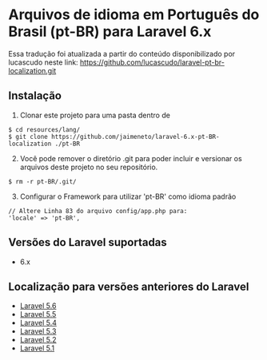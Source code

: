 # Arquivos de idioma em Português do Brasil (pt-BR) para Laravel 6.x

Essa tradução foi atualizada a partir do conteúdo disponibilizado por lucascudo neste link:
https://github.com/lucascudo/laravel-pt-br-localization.git

## Instalação

1. Clonar este projeto para uma pasta dentro de 
  ```
  $ cd resources/lang/
  $ git clone https://github.com/jaimeneto/laravel-6.x-pt-BR-localization ./pt-BR
  ```
2. Você pode remover o diretório .git para poder incluir e versionar os arquivos deste projeto no seu repositório.

  ```
  $ rm -r pt-BR/.git/
  ```
3. Configurar o Framework para utilizar 'pt-BR' como idioma padrão
  ```
  // Altere Linha 83 do arquivo config/app.php para:
  'locale' => 'pt-BR',
  ```
## Versões do Laravel suportadas

* 6.x

## Localização para versões anteriores do Laravel

* [Laravel 5.6](https://github.com/lucascudo/laravel-pt-br-localization)  
* [Laravel 5.5](https://github.com/enniosousa/laravel-5.5-pt-BR-localization)
* [Laravel 5.4](https://github.com/Leomhl/laravel-5.4-pt-br-localization)
* [Laravel 5.3](https://github.com/leandroluk/laravel-5.3-pt-br-localization)
* [Laravel 5.2](https://github.com/felipeporto/laravel-5.2-pt-br-localization)
* [Laravel 5.1](https://github.com/bmonteirog/laravel-5.1-pt-br-localization)
